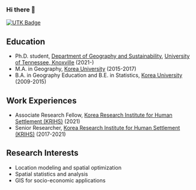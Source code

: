 ### Hi there 👋
[![UTK Badge](https://img.shields.io/badge/UTK-GradStudent-orange)](https://www.utk.edu/)

## Education
- Ph.D. student, [Department of Geography and Sustainability](https://geography.utk.edu/), [University of Tennessee, Knoxville](https://www.utk.edu/) (2021-)
- M.A. in Geography, [Korea University](https://www.korea.edu/mbshome/mbs/en/index.do) (2015-2017)
- B.A. in Geography Education and B.E. in Statistics, [Korea University](https://www.korea.edu/mbshome/mbs/en/index.do) (2009-2015)

## Work Experiences
- Associate Research Fellow, [Korea Research Institute for Human Settlement (KRIHS)](https://www.krihs.re.kr/eng/) (2021)
- Senior Researcher, [Korea Research Institute for Human Settlement (KRIHS)](https://www.krihs.re.kr/eng/) (2017-2021)

## Research Interests
- Location modeling and spatial optimization
- Spatial statistics and analysis
- GIS for socio-economic applications

<!--
**ChangwhaOh/ChangwhaOh** is a ✨ _special_ ✨ repository because its `README.md` (this file) appears on your GitHub profile.

Here are some ideas to get you started:

- 🔭 I’m currently working on ...
- 🌱 I’m currently learning ...
- 👯 I’m looking to collaborate on ...
- 🤔 I’m looking for help with ...
- 💬 Ask me about ...
- 📫 How to reach me: ...
- 😄 Pronouns: ...
- ⚡ Fun fact: ...
-->
